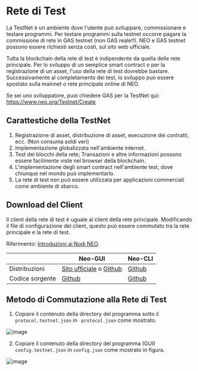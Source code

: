 # Rete di Test

La TestNet è un ambiente dove l'utente può sviluppare, commissionare e testare programmi. Per testare programmi sulla testnet occorre pagare la commissione di rete in GAS testnet (non GAS reale!!). NEO e GAS testnet possono essere richiesti senza costi, sul sito web ufficiale. 

Tutta la blockchain della rete di test è indipendente da quella delle rete principale. Per lo sviluppo di un semplice smart contract o per la registrazione di un asset, l'uso della rete di test dovrebbe bastare. Successivamente al completamento dei test, lo sviluppo può essere spostato sulla mainnet o rete principale online di NEO.

Se sei uno sviluppatore, puoi chiedere GAS per la TestNet qui: https://www.neo.org/Testnet/Create

## Carattestiche della TestNet 

1. Registrazione di asset, distribuzione di asset, esecuzione dei contratti, ecc. (Non consuma soldi veri)
2. Implementazione globalizzata nell'ambiente internet. 
3. Test dei blocchi della rete; Transazioni e altre informazioni possono essere facilmente viste nel browser della blockchain.
4. L'implementazione degli smart contract nell'ambiente test, dove chiunque nel mondo può implementarlo.
5. La rete di test non può essere utilizzata per applicazioni commerciali come ambiente di sbarco.

## Download del Client

Il client della rete di test è uguale al client della rete principale. Modificando il file di configurazione del client, questo può essere commutato tra la rete principale e la rete di test.

Riferimento: [Introduzioni ai Nodi NEO](introduction.md).

|      | Neo-GUI                        | Neo-CLI                        |
| ---- | ---------------------------------------- | ---------------------------------------- |
| Distribuzioni | [Sito ufficiale](https://www.neo.org/download) o [Github](https://github.com/neo-project/neo-gui/releases) | [Github](https://github.com/neo-project/neo-cli/releases) |
| Codice sorgente| [Github](https://github.com/neo-project/neo-gui) | [Github](https://github.com/neo-project/neo-cli) |

## Metodo di Commutazione alla Rete di Test 

1. Copiare il contenuto della directory del programma sotto il `protocol.testnet.json` in ` protocol.json` come mostrato.

![image](/assets/testnet_1.png)

2. Copiare il contenuto della directory del programma (GUI) `config.testnet.json` in `config.json` come mostrato in figura.

![image](/assets/testnet_2_v2.png)
